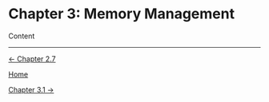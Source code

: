 # Chapter 3: Memory Management

Content

---

[← Chapter 2.7](../Chapter%202%20fc6e6/Chapter%202%20%204a868.md)

[Home](../../AiredDev%20b02d5/Notes%20on%20M%2061e3e.md)

[Chapter 3.1 →](Chapter%203%20%2050ff9.md)